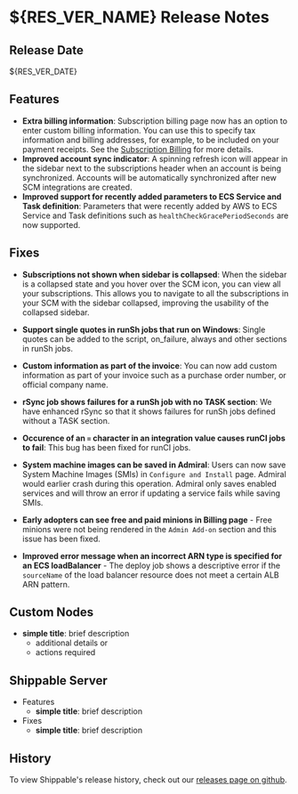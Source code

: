 # ${RES_VER_NAME} Release Notes

## Release Date
${RES_VER_DATE}

## Features
  - **Extra billing information**: Subscription billing page now has an option to enter custom billing information. You can use this to specify tax information and billing addresses, for example, to be included on your payment receipts. See the [Subscription Billing](http://docs.shippable.com/platform/management/subscription/billing/) for more details.
  - **Improved account sync indicator**: A spinning refresh icon will appear in the sidebar next to the subscriptions header when an account is being synchronized. Accounts will be automatically synchronized after new SCM integrations are created.
  - **Improved support for recently added parameters to ECS Service and Task definition**: Parameters that were recently added by AWS to ECS Service and Task definitions such as `healthCheckGracePeriodSeconds` are now supported. 

## Fixes
  - **Subscriptions not shown when sidebar is collapsed**: When the sidebar is a collapsed state and you hover over the SCM icon, you can view all your subscriptions. This allows you to navigate to all the subscriptions in your SCM with the sidebar collapsed, improving the usability of the collapsed sidebar.
  
  - **Support single quotes in runSh jobs that run on Windows**: Single quotes can be added to the script, on_failure, always and other sections in runSh jobs. 
  
  - **Custom information as part of the invoice**: You can now add custom information as part of your invoice such as a purchase order number, or official company name.
  
  - **rSync job shows failures for a runSh job with no TASK section**: We have enhanced rSync so that it shows failures for runSh jobs defined without a TASK section.
  
  - **Occurence of an `=` character in an integration value causes runCI jobs to fail**: This bug has been fixed for runCI jobs. 

  - **System machine images can be saved in Admiral**: Users can now save System Machine Images (SMIs) in `Configure and Install` page. Admiral would earlier crash during this operation. Admiral only saves enabled services and will throw an error if updating a service fails while saving SMIs.

  - **Early adopters can see free and paid minions in Billing page** - Free minions were not being rendered in the `Admin Add-on` section and this issue has been fixed.
  
  - **Improved error message when an incorrect ARN type is specified for an ECS loadBalancer** - The deploy job shows a descriptive error if the `sourceName` of the load balancer resource does not meet a certain ALB ARN pattern.

## Custom Nodes
  - **simple title**: brief description
      - additional details or
      - actions required

## Shippable Server

  - Features
      - **simple title**: brief description
  - Fixes
      - **simple title**: brief description

## History

To view Shippable's release history, check out our [releases page on github](https://github.com/Shippable/admiral/releases).
